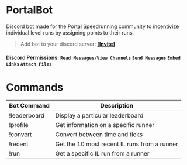 # PortalBot
Discord bot made for the Portal Speedrunning community to incentivize individual level runs by assigning points to their runs.

>Add bot to your discord server: **[[Invite]](https://discord.com/api/oauth2/authorize?client_id=916508398810443887&permissions=52224&scope=bot)**

#### Discord Permissions: ``Read Messages/View Channels`` ``Send Messages`` ``Embed Links`` ``Attach Files``

# Commands
| Bot Command  | Description                                  |
|--------------|----------------------------------------------|
| !leaderboard | Display a particular leaderboard             |
| !profile     | Get information on a specific runner         |
| !convert     | Convert between time and ticks               |
| !recent      | Get the 10 most recent IL runs from a runner |
| !run         | Get a specific IL run from a runner          |

